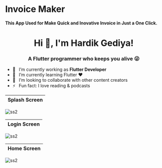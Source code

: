# Invoice Maker

**This App Used for Make Quick and Inovative Invoice in Just a One Click.**

<h1 align="center"> Hi 👋, I'm Hardik Gediya!</a></h1>
<h3 align="center">A Flutter programmer who keeps you alive 😜</h3>


- 🔭 &ensp;I’m currently working as **Flutter Developer**
- 🌱 &ensp;I’m currently learning Flutter ❤️
- 👯 &ensp;I’m looking to collaborate with other content creators
- ⚡ &ensp;Fun fact: I love reading & podcasts





Splash Screen            | 
:-------------------------:|
![ss2](https://user-images.githubusercontent.com/77672442/172052440-d9ccefee-567c-41e6-a219-37d06e3f9cba.jpg)


Login Screen           | 
:-------------------------:|
![ss2](https://user-images.githubusercontent.com/77672442/172052333-1023590a-6b6a-4607-b582-d03848c289e6.jpg)


Home Screen           | 
:-------------------------:|
![ss2](https://user-images.githubusercontent.com/77672442/172052333-1023590a-6b6a-4607-b582-d03848c289e6.jpg)



